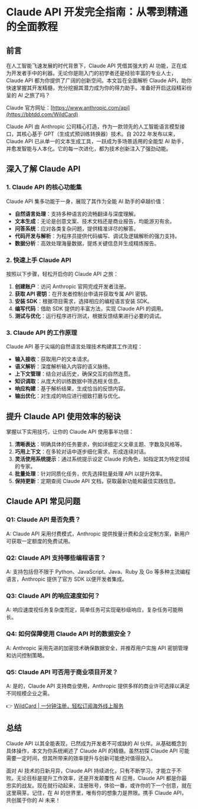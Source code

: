 # Claude API 开发完全指南：从零到精通的全面教程

## 前言

在人工智能飞速发展的时代背景下，Claude API 凭借其强大的 AI 功能，正在成为开发者手中的利器。无论你是刚入门的初学者还是经验丰富的专业人士，Claude API 都为你提供了广阔的创新空间。本文旨在全面解析 Claude API，助你快速掌握其开发精髓，充分挖掘其潜力成为你的得力助手。准备好开启这段精彩纷呈的 AI 之旅了吗？

Claude 官方网址：[https://www.anthropic.com/api](https://bbtdd.com/WildCard)



Claude API 由 Anthropic 公司精心打造，作为一款领先的人工智能语言模型接口，其核心基于 GPT（生成式预训练转换器）技术。自 2022 年发布以来，Claude API 已从单一的文本生成工具，一跃成为多场景适用的全能型 AI 助手，并愈发智能与人本化。它的每一次进化，都为技术创新注入了强劲动能。

## 深入了解 Claude API

### 1. Claude API 的核心功能集

Claude API 集多功能于一身，展现了其作为全能 AI 助手的卓越价值：

- **自然语言处理**：支持多种语言的流畅翻译与深度理解。
- **文本生成**：无论是创意文案、技术文档还是商业报告，均能游刃有余。
- **问答系统**：应对各类复杂问题，提供精准详尽的解答。
- **代码开发与解析**：为程序员提供代码编写、调试及逻辑解析的强力支持。
- **数据分析**：高效处理海量数据，提炼关键信息并生成精炼报告。

### 2. 快速上手 Claude API

按照以下步骤，轻松开启你的 Claude API 之旅：

1. **创建账户**：访问 Anthropic 官网完成开发者注册。
2. **获取 API 密钥**：在开发者控制台申请并获取专属 API 密钥。
3. **安装 SDK**：根据项目需求，选择相应的编程语言安装 SDK。
4. **编写代码**：借助 SDK 提供的丰富方法，实现 Claude API 的调用。
5. **测试与优化**：运行程序进行测试，根据反馈结果进行必要的调试。

### 3. Claude API 的工作原理

Claude API 基于尖端的自然语言处理技术构建其工作流程：

- **输入接收**：获取用户的文本请求。
- **语义解析**：深度解析输入内容的语义脉络。
- **上下文管理**：结合对话历史，确保交互的自然连贯。
- **知识调取**：从庞大的训练数据中筛选相关信息。
- **响应构建**：基于解析结果，生成恰当的反馈内容。
- **输出优化**：对生成的响应进行细致打磨与优化。



## 提升 Claude API 使用效率的秘诀

掌握以下实用技巧，让你的 Claude API 使用事半功倍：

1. **清晰表达**：明确具体的任务要求，例如详细定义文章主题、字数及风格等。
2. **巧用上下文**：在多轮对话中逐步细化需求，形成连续对话。
3. **灵活使用系统提示**：通过系统提示设定 Claude 的角色，如指定其为特定领域的专家。
4. **批量处理**：针对同质化任务，优先选择批量处理 API 以提升效率。
5. **保持更新**：定期查阅 Claude API 文档，获取最新功能和最佳实践信息。

## Claude API 常见问题

### Q1: Claude API 是否免费？

A: Claude API 采用付费模式，Anthropic 提供按量计费和企业定制方案，新用户可获取一定额度的免费试用。

### Q2: Claude API 支持哪些编程语言？

A: 支持包括但不限于 Python、JavaScript、Java、Ruby 及 Go 等多种主流编程语言，Anthropic 提供了官方 SDK 以便开发者集成。

### Q3: Claude API 的响应速度如何？

A: 响应速度视任务复杂度而定，简单任务可实现毫秒级响应，复杂任务可能稍长。

### Q4: 如何保障使用 Claude API 时的数据安全？

A: Anthropic 采用先进的加密技术确保数据安全，并推荐用户实施 API 密钥管理和访问控制策略。

### Q5: Claude API 可否用于商业项目开发？

A: 是的，Claude API 支持商业使用，Anthropic 提供多样的商业许可选择以满足不同规模企业之需。

👉 [WildCard | 一分钟注册，轻松订阅海外线上服务](https://bbtdd.com/WildCard)

## 总结

Claude API 以其全能表现，已然成为开发者不可或缺的 AI 伙伴。从基础概念到具体操作，本文为你系统阐述了 Claude API 的精髓。虽然初探 Claude API 可能需要一定时间，但其所带来的效率提升与创新可能绝对值得投入。

面对 AI 技术的日新月异，Claude API 持续进化，只有不断学习，才能立于不败。无论目标是提升工作效率，还是开发颠覆性 AI 应用，Claude API 都是你最忠实的战友。现在就行动起来，注册账号，体验一番，或许你的下一个创意，就在这里萌芽。记住，在 AI 的世界里，唯有你的想象力是界限。携手 Claude API，共创属于你的 AI 未来！